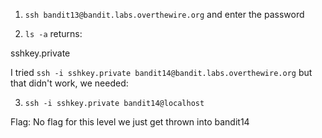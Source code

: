 1) `ssh bandit13@bandit.labs.overthewire.org` and enter the password

2) `ls -a` returns:

  sshkey.private
  
I tried `ssh -i sshkey.private bandit14@bandit.labs.overthewire.org` but that didn't work, we needed:

3) `ssh -i sshkey.private bandit14@localhost`

Flag: No flag for this level we just get thrown into bandit14
